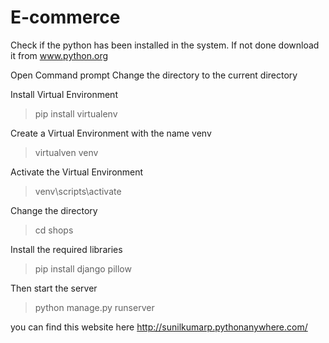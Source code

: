# E-commerce

Check if the python has been installed in the system.
If not done download it from www.python.org

Open Command prompt
Change the directory to the current directory

Install Virtual Environment
>pip install virtualenv

Create a Virtual Environment with the name venv
>virtualven venv

Activate the Virtual Environment
>venv\scripts\activate

Change the directory
>cd shops

Install the required libraries
>pip install django pillow

Then start the server
>python manage.py runserver

you can find this website here
http://sunilkumarp.pythonanywhere.com/

